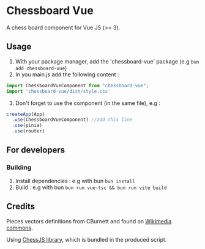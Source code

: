 # Chessboard Vue

A chess board component for Vue JS (>= 3).

## Usage

1. With your package manager, add the 'chessboard-vue' package (e.g `bun add chessboard-vue`)
2. In you main.js add the following content :
```js
import ChessboardVueComponent from "chessboard-vue";
import 'chessboard-vue/dist/style.css'
```
3. Don't forget to use the component (in the same file), e.g :
```js
createApp(App)
  .use(ChessboardVueComponent) //add this line
  .use(pinia)
  .use(router)
```

## For developers

### Building

1. Install dependencies : e.g with bun `bun install`
2. Build : e.g with bun `bun run vue-tsc && bun run vite build`

## Credits

Pieces vectors definitions from CBurnett and found on [Wikimedia commons](https://commons.wikimedia.org/wiki/Category:SVG_chess_pieces).

Using [ChessJS library](https://github.com/jhlywa/chess.js), which is bundled in the produced script.